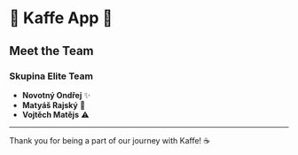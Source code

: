 # 🌟 Kaffe App 🌟

## Meet the Team

### **Skupina Elite Team**
- **Novotný Ondřej** ✨
- **Matyáš Rajský** 🌟
- **Vojtěch Matějs** ⚠️

---

Thank you for being a part of our journey with Kaffe! ☕️
